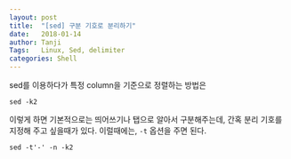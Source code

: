 ```yaml
---
layout: post
title:  "[sed] 구분 기호로 분리하기"
date:   2018-01-14
author: Tanji
Tags:   Linux, Sed, delimiter
categories: Shell
---
```


sed를 이용하다가 특정 column을 기준으로 정렬하는 방법은

`sed -k2`

이렇게 하면 기본적으로는 띄어쓰기나 탭으로 알아서 구분해주는데, 간혹 분리 기호를 지정해 주고 싶을때가 있다. 이럴때에는, `-t` 옵션을 주면 된다.

`sed -t'-' -n -k2`

